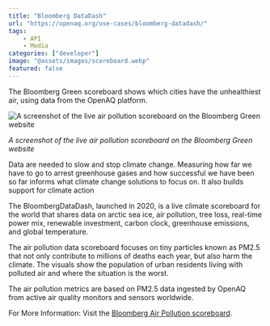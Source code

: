 ```yaml
---
title: "Bloomberg DataDash"
url: "https://openaq.org/use-cases/bloomberg-datadash/"
tags: 
    - API
    - Media
categories: ["developer"]
image: "@assets/images/scoreboard.webp"
featured: false
---
```


The Bloomberg Green scoreboard shows which cities have the unhealthiest air, using data from the OpenAQ platform.

![A screenshot of the live air pollution scoreboard on the Bloomberg Green website](@assets/images/scoreboard.webp)

_A screenshot of the live air pollution scoreboard on the Bloomberg Green website_

Data are needed to slow and stop climate change. Measuring how far we have to go to arrest greenhouse gases and how successful we have been so far informs what climate change solutions to focus on. It also builds support for climate action

The BloombergDataDash, launched in 2020, is a live climate scoreboard for the world that shares data on arctic sea ice, air pollution, tree loss, real-time power mix, renewable investment, carbon clock, greenhouse emissions, and global temperature.

The air pollution data scoreboard focuses on tiny particles known as PM2.5 that not only contribute to millions of deaths each year, but also harm the climate. The visuals show the population of urban residents living with polluted air and where the situation is the worst.

The air pollution metrics are based on PM2.5 data ingested by OpenAQ from active air quality monitors and sensors worldwide.

For More Information: Visit the [Bloomberg Air Pollution scoreboard](https://www.bloomberg.com/graphics/climate-change-data-green/air-quality.html#xj4y7vzkg).
